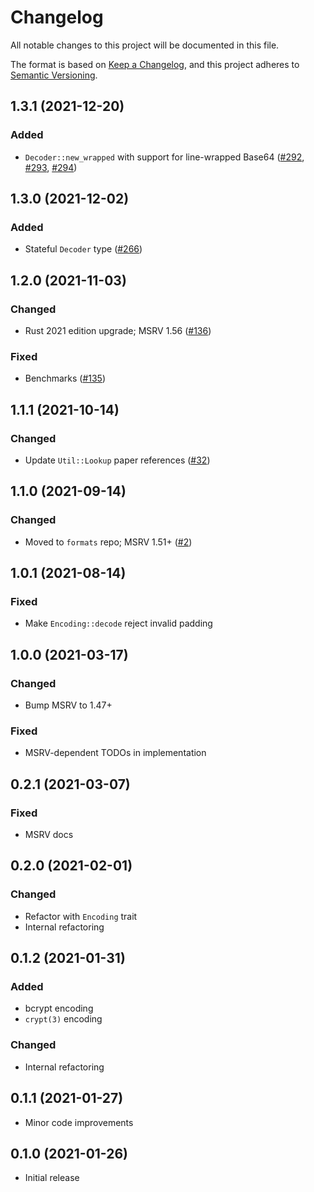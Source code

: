 # Changelog
All notable changes to this project will be documented in this file.

The format is based on [Keep a Changelog](https://keepachangelog.com/en/1.0.0/),
and this project adheres to [Semantic Versioning](https://semver.org/spec/v2.0.0.html).

## 1.3.1 (2021-12-20)
### Added
- `Decoder::new_wrapped` with support for line-wrapped Base64 ([#292], [#293], [#294])

[#292]: https://github.com/RustCrypto/formats/pull/292
[#293]: https://github.com/RustCrypto/formats/pull/292
[#294]: https://github.com/RustCrypto/formats/pull/294

## 1.3.0 (2021-12-02)
### Added
- Stateful `Decoder` type ([#266])

[#266]: https://github.com/RustCrypto/formats/pull/266

## 1.2.0 (2021-11-03)
### Changed
- Rust 2021 edition upgrade; MSRV 1.56 ([#136])

### Fixed
- Benchmarks ([#135])

[#135]: https://github.com/RustCrypto/formats/pull/135
[#136]: https://github.com/RustCrypto/formats/pull/136

## 1.1.1 (2021-10-14)
### Changed
- Update `Util::Lookup` paper references ([#32])

[#32]: https://github.com/RustCrypto/formats/pull/32

## 1.1.0 (2021-09-14)
### Changed
- Moved to `formats` repo; MSRV 1.51+ ([#2])

[#2]: https://github.com/RustCrypto/formats/pull/2

## 1.0.1 (2021-08-14)
### Fixed
- Make `Encoding::decode` reject invalid padding

## 1.0.0 (2021-03-17)
### Changed
- Bump MSRV to 1.47+

### Fixed
- MSRV-dependent TODOs in implementation

## 0.2.1 (2021-03-07)
### Fixed
- MSRV docs

## 0.2.0 (2021-02-01)
### Changed
- Refactor with `Encoding` trait
- Internal refactoring

## 0.1.2 (2021-01-31)
### Added
- bcrypt encoding
- `crypt(3)` encoding

### Changed
- Internal refactoring

## 0.1.1 (2021-01-27)
- Minor code improvements

## 0.1.0 (2021-01-26)
- Initial release
